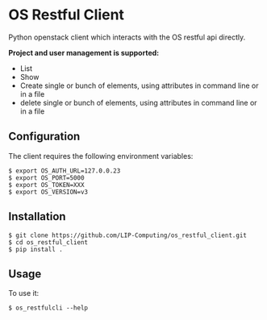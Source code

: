 # OS Restful Client

Python openstack client which interacts with the OS restful api directly.

**Project and user management is supported:** 
 * List
 * Show
 * Create single or bunch of elements, using attributes in command line or in a file
 * delete single or bunch of elements, using attributes in command line or in a file

## Configuration
The client requires the following environment variables:
    
    $ export OS_AUTH_URL=127.0.0.23
    $ export OS_PORT=5000
    $ export OS_TOKEN=XXX
    $ export OS_VERSION=v3

## Installation
    $ git clone https://github.com/LIP-Computing/os_restful_client.git
    $ cd os_restful_client
    $ pip install .


## Usage


To use it:

    $ os_restfulcli --help

